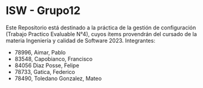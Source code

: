 # ISW - Grupo12
Este Repositorio está destinado a la práctica de la gestión de configuración (Trabajo Practico Evaluable N°4), cuyos ítems provendrán del cursado de la materia Ingeniería y calidad de Software 2023.
Integrantes:
- 78996,	Aimar, Pablo
- 83548,	Capobianco, Francisco
- 84056	Diaz Posse, Felipe		
- 78733,	Gatica, Federico	
- 78490,	Toledano Gonzalez, Mateo

